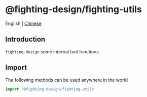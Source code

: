 # @fighting-design/fighting-utils

English | [Chinese](./CHANGELOG.zh-CN.md)

## Introduction

`fighting-design` some internal tool functions

## Import

The following methods can be used anywhere in the world

```ts
import '@fighting-design/fighting-utils'
```
